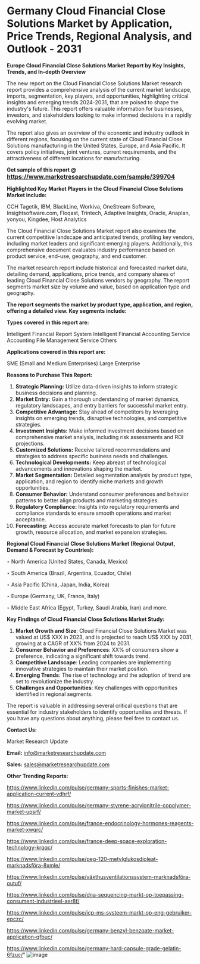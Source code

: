 # Germany Cloud Financial Close Solutions Market by Application, Price Trends, Regional Analysis, and Outlook - 2031

<strong>Europe Cloud Financial Close Solutions Market Report by Key Insights, Trends, and In-depth Overview</strong>

The new report on the Cloud Financial Close Solutions Market research report provides a comprehensive analysis of the current market landscape, imports, segmentation, key players, and opportunities, highlighting critical insights and emerging trends 2024-2031,</strong> that are poised to shape the industry's future. This report offers valuable information for businesses, investors, and stakeholders looking to make informed decisions in a rapidly evolving market.

The report also gives an overview of the economic and industry outlook in different regions, focusing on the current state of Cloud Financial Close Solutions manufacturing in the United States, Europe, and Asia Pacific. It covers policy initiatives, joint ventures, current requirements, and the attractiveness of different locations for manufacturing.

<strong>Get sample of this report @ <a href=https://www.marketresearchupdate.com/sample/399704><font size=3 color=#0000ff>https://www.marketresearchupdate.com/sample/399704</font></a></strong>

<strong>Highlighted Key Market Players in the Cloud Financial Close Solutions Market include:</strong>

CCH Tagetik, IBM, BlackLine, Workiva, OneStream Software, Insightsoftware.com, Floqast, Trintech, Adaptive Insights, Oracle, Anaplan, yonyou, Kingdee, Host Analytics

The Cloud Financial Close Solutions Market report also examines the current competitive landscape and anticipated trends, profiling key vendors, including market leaders and significant emerging players. Additionally, this comprehensive document evaluates industry performance based on product service, end-use, geography, and end customer.

The market research report include historical and forecasted market data, detailing demand, applications, price trends, and company shares of leading Cloud Financial Close Solutions vendors by geography. The report segments market size by volume and value, based on application type and geography.

<strong>The report segments the market by product type, application, and region, offering a detailed view. Key segments include:</strong>

<strong>Types covered in this report are:</strong>

Intelligent Financial Report System
Intelligent Financial Accounting Service
Accounting File Management Service
Others

<strong>Applications covered in this report are:</strong>

SME (Small and Medium Enterprises)
Large Enterprise

<strong>Reasons to Purchase This Report:</strong>
<ol>
  <li><strong>Strategic Planning:</strong> Utilize data-driven insights to inform strategic business decisions and planning.</li>
  <li><strong>Market Entry:</strong> Gain a thorough understanding of market dynamics, regulatory landscapes, and entry barriers for successful market entry.</li>
  <li><strong>Competitive Advantage:</strong> Stay ahead of competitors by leveraging insights on emerging trends, disruptive technologies, and competitive strategies.</li>
  <li><strong>Investment Insights:</strong> Make informed investment decisions based on comprehensive market analysis, including risk assessments and ROI projections.</li>
  <li><strong>Customized Solutions:</strong> Receive tailored recommendations and strategies to address specific business needs and challenges.</li>
  <li><strong>Technological Developments:</strong> Keep abreast of technological advancements and innovations shaping the market.</li>
  <li><strong>Market Segmentation:</strong> Detailed segmentation analysis by product type, application, and region to identify niche markets and growth opportunities.</li>
  <li><strong>Consumer Behavior:</strong> Understand consumer preferences and behavior patterns to better align products and marketing strategies.</li>
  <li><strong>Regulatory Compliance:</strong> Insights into regulatory requirements and compliance standards to ensure smooth operations and market acceptance.</li>
  <li><strong>Forecasting:</strong> Access accurate market forecasts to plan for future growth, resource allocation, and market expansion strategies.</li>
</ol>

<strong>Regional Cloud Financial Close Solutions Market (Regional Output, Demand &amp; Forecast by Countries):</strong>

‣ North America (United States, Canada, Mexico)

‣ South America (Brazil, Argentina, Ecuador, Chile)

‣ Asia Pacific (China, Japan, India, Korea)

‣ Europe (Germany, UK, France, Italy)

‣ Middle East Africa (Egypt, Turkey, Saudi Arabia, Iran) and more.

<strong>Key Findings of Cloud Financial Close Solutions Market Study:</strong>
<ol>
  <li><strong>Market Growth and Size</strong>: Cloud Financial Close Solutions Market was valued at US$ XXX in 2023, and is projected to reach US$ XXX by 2031, growing at a CAGR of XX% from 2024 to 2031.</li>
  <li><strong>Consumer Behavior and Preferences</strong>: XX% of consumers show a preference, indicating a significant shift towards trend.</li>
  <li><strong>Competitive Landscape</strong>: Leading companies are implementing innovative strategies to maintain their market position.</li>
  <li><strong>Emerging Trends</strong>: The rise of technology and the adoption of trend are set to revolutionize the industry.</li>
  <li><strong>Challenges and Opportunities</strong>: Key challenges with opportunities identified in regional segments.</li>
</ol>

The report is valuable in addressing several critical questions that are essential for industry stakeholders to identify opportunities and threats. If you have any questions about anything, please feel free to contact us.

<strong>Contact Us:</strong>

Market Research Update

<strong>Email:</strong> info@marketresearchupdate.com

<strong>Sales:</strong> sales@marketresearchupdate.com

<strong>Other Trending Reports:</strong>

<a href=https://www.linkedin.com/pulse/germany-sports-finishes-market-application-current-vdhrf/>https://www.linkedin.com/pulse/germany-sports-finishes-market-application-current-vdhrf/</a>

<a href=https://www.linkedin.com/pulse/germany-styrene-acrylonitrile-copolymer-market-upsrf/>https://www.linkedin.com/pulse/germany-styrene-acrylonitrile-copolymer-market-upsrf/</a>

<a href=https://www.linkedin.com/pulse/france-endocrinology-hormones-reagents-market-xwqrc/>https://www.linkedin.com/pulse/france-endocrinology-hormones-reagents-market-xwqrc/</a>

<a href=https://www.linkedin.com/pulse/france-deep-space-exploration-technology-krqqc/>https://www.linkedin.com/pulse/france-deep-space-exploration-technology-krqqc/</a>

<a href=https://www.linkedin.com/pulse/peg-120-metylglukosdioleat-marknadsföra-8xmle/>https://www.linkedin.com/pulse/peg-120-metylglukosdioleat-marknadsföra-8xmle/</a>

<a href=https://www.linkedin.com/pulse/växthusventilationssystem-marknadsföra-outuf/>https://www.linkedin.com/pulse/växthusventilationssystem-marknadsföra-outuf/</a>

<a href=https://www.linkedin.com/pulse/dna-sequencing-markt-op-toepassing-consument-industrieel-aer8f/>https://www.linkedin.com/pulse/dna-sequencing-markt-op-toepassing-consument-industrieel-aer8f/</a>

<a href=https://www.linkedin.com/pulse/icp-ms-systeem-markt-op-eng-gebruiker-epczc/>https://www.linkedin.com/pulse/icp-ms-systeem-markt-op-eng-gebruiker-epczc/</a>

<a href=https://www.linkedin.com/pulse/germany-benzyl-benzoate-market-application-qfbuc/>https://www.linkedin.com/pulse/germany-benzyl-benzoate-market-application-qfbuc/</a>

<a href=https://www.linkedin.com/pulse/germany-hard-capsule-grade-gelatin-6fzuc/>https://www.linkedin.com/pulse/germany-hard-capsule-grade-gelatin-6fzuc/</a>"
![image](https://github.com/user-attachments/assets/0dc7ea00-6bb1-4d69-b568-b58fb50ad4e8)
